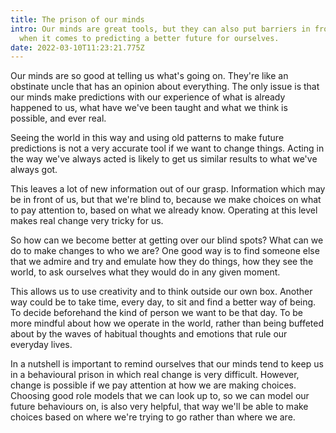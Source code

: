 ```yaml
---
title: The prison of our minds
intro: Our minds are great tools, but they can also put barriers in front of us
  when it comes to predicting a better future for ourselves.
date: 2022-03-10T11:23:21.775Z
---
```

Our minds are so good at telling us what's going on. They're like an obstinate uncle that has an opinion about everything. The only issue is that our minds make predictions with our experience of what is already happened to us, what have we've been taught and what we think is possible, and ever real. 

Seeing the world in this way and using old patterns to make future predictions is not a very accurate tool if we want to change things. Acting in the way we've always acted is likely to get us similar results to what we've always got. 

This leaves a lot of new information out of our grasp. Information which may be in front of us, but that we're blind to, because we make choices on what to pay attention to, based on what we already know. Operating at this level makes real change very tricky for us. 

So how can we become better at getting over our blind spots? What can we do to make changes to who we are? One good way is to find someone else that we admire and try and emulate how they do things, how they see the world, to ask ourselves what they would do in any given moment. 

This allows us to use creativity and to think outside our own box. Another way could be to take time, every day, to sit and find a better way of being. To decide beforehand the kind of person we want to be that day. To be more mindful about how we operate in the world, rather than being buffeted about by the waves of habitual thoughts and emotions that rule our everyday lives.

In a nutshell is important to remind ourselves that our minds tend to keep us in a behavioural prison in which real change is very difficult. However, change is possible if we pay attention at how we are making choices. Choosing good role models that we can look up to, so we can model our future behaviours on, is also very helpful, that way we'll be able to make choices based on where we're trying to go rather than where we are.